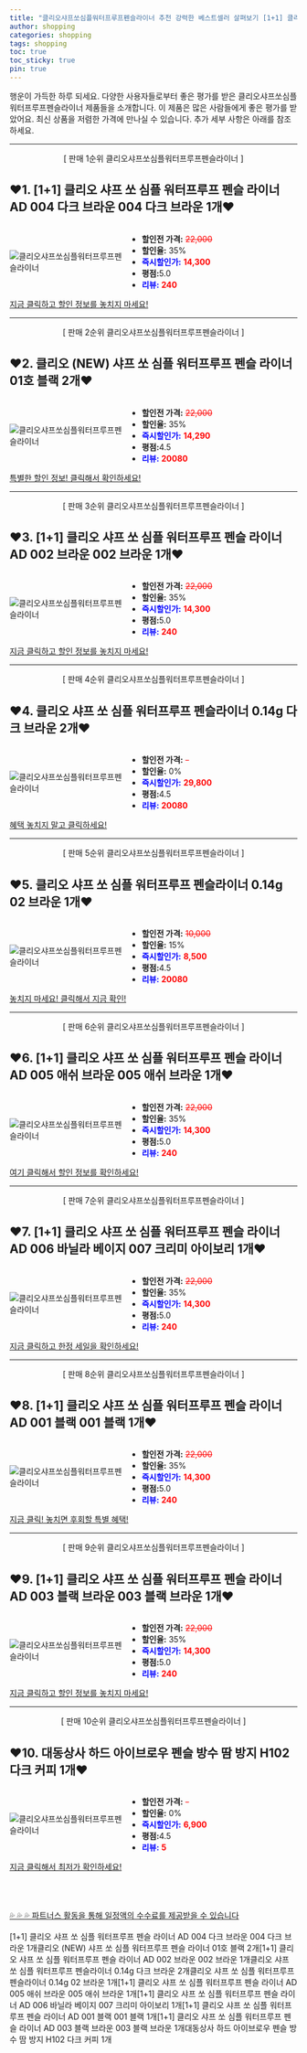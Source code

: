 ```yaml
---
title: "클리오샤프쏘심플워터프루프펜슬라이너 추천 강력한 베스트셀러 살펴보기 [1+1] 클리오 샤프 쏘 심플"
author: shopping
categories: shopping
tags: shopping
toc: true
toc_sticky: true
pin: true
---
```

행운이 가득한 하루 되세요. 다양한 사용자들로부터 좋은 평가를 받은 클리오샤프쏘심플워터프루프펜슬라이너 제품들을 소개합니다. 이 제품은 많은 사람들에게 좋은 평가를 받았어요. 최신 상품을 저렴한 가격에 만나실 수 있습니다. 추가 세부 사항은 아래를 참조하세요.

---
<p class="toplist" style="margin: 0 auto; display: block; width: fit-content;">[ 판매 1순위 클리오샤프쏘심플워터프루프펜슬라이너 ]</p>

<h2><strong>❤️1. [1+1] 클리오 샤프 쏘 심플 워터프루프 펜슬 라이너 AD 004 다크 브라운 004 다크 브라운 1개❤️</strong></h2>

<div style="display: flex; align-items: center;">
    <div style="flex: 0.4;">
        <img src="https://thumbnail7.coupangcdn.com/thumbnails/remote/230x230ex/image/vendor_inventory/1884/51276aeafcbc549200cd68f9ec3ff44e2dcbd291c191fd8eb6722b6b2d52.jpg" alt="클리오샤프쏘심플워터프루프펜슬라이너" style="max-width: 100%;">
    </div>
    <div style="flex: 0.6; margin-left: 10px;">
        <ul>
            <li><strong>할인전 가격:</strong> <del style="color: red;">22,000</del></li>
            <li><strong>할인율:</strong> 35%</li>
            <li><span style='color:blue'><strong>즉시할인가:</strong></span> <span style='color:red'><strong>14,300</strong></span></li>
            <li><strong>평점:</strong>5.0</li>
            <li><span style='color:blue'><strong>리뷰:</strong></span> <span style='color:red'><strong>240</strong></span></li>
        </ul>
    </div>
</div>
<div class="center">
    <a href="https://selin100587001.github.io?lptag=AF9450613&subid=githubio&pageKey=8034355738&traceid=V0-153&itemId=22474662560&vendorItemId=88849007382" class="myButton">
        지금 클릭하고 할인 정보를 놓치지 마세요!
    </a>
</div>


---
<p class="toplist" style="margin: 0 auto; display: block; width: fit-content;">[ 판매 2순위 클리오샤프쏘심플워터프루프펜슬라이너 ]</p>

<h2><strong>❤️2. 클리오 (NEW) 샤프 쏘 심플 워터프루프 펜슬 라이너 01호 블랙 2개❤️</strong></h2>

<div style="display: flex; align-items: center;">
    <div style="flex: 0.4;">
        <img src="https://thumbnail6.coupangcdn.com/thumbnails/remote/230x230ex/image/vendor_inventory/a86c/6d10c83a9e78f1f9b1165df23244d9e8f36e912786cc7466b33d20b102ea.jpg" alt="클리오샤프쏘심플워터프루프펜슬라이너" style="max-width: 100%;">
    </div>
    <div style="flex: 0.6; margin-left: 10px;">
        <ul>
            <li><strong>할인전 가격:</strong> <del style="color: red;">22,000</del></li>
            <li><strong>할인율:</strong> 35%</li>
            <li><span style='color:blue'><strong>즉시할인가:</strong></span> <span style='color:red'><strong>14,290</strong></span></li>
            <li><strong>평점:</strong>4.5</li>
            <li><span style='color:blue'><strong>리뷰:</strong></span> <span style='color:red'><strong>20080</strong></span></li>
        </ul>
    </div>
</div>
<div class="center">
    <a href="https://selin100587001.github.io?lptag=AF9450613&subid=githubio&pageKey=20954669&traceid=V0-153&itemId=23532672204&vendorItemId=90558952283" class="myButton">
        특별한 할인 정보! 클릭해서 확인하세요!
    </a>
</div>


---
<p class="toplist" style="margin: 0 auto; display: block; width: fit-content;">[ 판매 3순위 클리오샤프쏘심플워터프루프펜슬라이너 ]</p>

<h2><strong>❤️3. [1+1] 클리오 샤프 쏘 심플 워터프루프 펜슬 라이너 AD 002 브라운 002 브라운 1개❤️</strong></h2>

<div style="display: flex; align-items: center;">
    <div style="flex: 0.4;">
        <img src="https://thumbnail7.coupangcdn.com/thumbnails/remote/230x230ex/image/vendor_inventory/1884/51276aeafcbc549200cd68f9ec3ff44e2dcbd291c191fd8eb6722b6b2d52.jpg" alt="클리오샤프쏘심플워터프루프펜슬라이너" style="max-width: 100%;">
    </div>
    <div style="flex: 0.6; margin-left: 10px;">
        <ul>
            <li><strong>할인전 가격:</strong> <del style="color: red;">22,000</del></li>
            <li><strong>할인율:</strong> 35%</li>
            <li><span style='color:blue'><strong>즉시할인가:</strong></span> <span style='color:red'><strong>14,300</strong></span></li>
            <li><strong>평점:</strong>5.0</li>
            <li><span style='color:blue'><strong>리뷰:</strong></span> <span style='color:red'><strong>240</strong></span></li>
        </ul>
    </div>
</div>
<div class="center">
    <a href="https://selin100587001.github.io?lptag=AF9450613&subid=githubio&pageKey=8034355738&traceid=V0-153&itemId=22474662512&vendorItemId=88849007549" class="myButton">
        지금 클릭하고 할인 정보를 놓치지 마세요!
    </a>
</div>


---
<p class="toplist" style="margin: 0 auto; display: block; width: fit-content;">[ 판매 4순위 클리오샤프쏘심플워터프루프펜슬라이너 ]</p>

<h2><strong>❤️4. 클리오 샤프 쏘 심플 워터프루프 펜슬라이너 0.14g 다크 브라운 2개❤️</strong></h2>

<div style="display: flex; align-items: center;">
    <div style="flex: 0.4;">
        <img src="https://thumbnail10.coupangcdn.com/thumbnails/remote/230x230ex/image/vendor_inventory/01b4/b4647cbfe8ef46a4d0b3c1586272c095e464a58b898fdb64ed50ca7904e9.JPG" alt="클리오샤프쏘심플워터프루프펜슬라이너" style="max-width: 100%;">
    </div>
    <div style="flex: 0.6; margin-left: 10px;">
        <ul>
            <li><strong>할인전 가격:</strong> <del style="color: red;">-</del></li>
            <li><strong>할인율:</strong> 0%</li>
            <li><span style='color:blue'><strong>즉시할인가:</strong></span> <span style='color:red'><strong>29,800</strong></span></li>
            <li><strong>평점:</strong>4.5</li>
            <li><span style='color:blue'><strong>리뷰:</strong></span> <span style='color:red'><strong>20080</strong></span></li>
        </ul>
    </div>
</div>
<div class="center">
    <a href="https://selin100587001.github.io?lptag=AF9450613&subid=githubio&pageKey=20954669&traceid=V0-153&itemId=20321953788&vendorItemId=87407352348" class="myButton">
        혜택 놓치지 말고 클릭하세요!
    </a>
</div>


---
<p class="toplist" style="margin: 0 auto; display: block; width: fit-content;">[ 판매 5순위 클리오샤프쏘심플워터프루프펜슬라이너 ]</p>

<h2><strong>❤️5. 클리오 샤프 쏘 심플 워터프루프 펜슬라이너 0.14g 02 브라운 1개❤️</strong></h2>

<div style="display: flex; align-items: center;">
    <div style="flex: 0.4;">
        <img src="https://thumbnail7.coupangcdn.com/thumbnails/remote/230x230ex/image/vendor_inventory/4a36/ca072e5168afa5d0c020446268550c2d763a218b778c158b162583d2943d.jpg" alt="클리오샤프쏘심플워터프루프펜슬라이너" style="max-width: 100%;">
    </div>
    <div style="flex: 0.6; margin-left: 10px;">
        <ul>
            <li><strong>할인전 가격:</strong> <del style="color: red;">10,000</del></li>
            <li><strong>할인율:</strong> 15%</li>
            <li><span style='color:blue'><strong>즉시할인가:</strong></span> <span style='color:red'><strong>8,500</strong></span></li>
            <li><strong>평점:</strong>4.5</li>
            <li><span style='color:blue'><strong>리뷰:</strong></span> <span style='color:red'><strong>20080</strong></span></li>
        </ul>
    </div>
</div>
<div class="center">
    <a href="https://selin100587001.github.io?lptag=AF9450613&subid=githubio&pageKey=20954669&traceid=V0-153&itemId=81813351&vendorItemId=71946486750" class="myButton">
        놓치지 마세요! 클릭해서 지금 확인!
    </a>
</div>


---
<p class="toplist" style="margin: 0 auto; display: block; width: fit-content;">[ 판매 6순위 클리오샤프쏘심플워터프루프펜슬라이너 ]</p>

<h2><strong>❤️6. [1+1] 클리오 샤프 쏘 심플 워터프루프 펜슬 라이너 AD 005 애쉬 브라운 005 애쉬 브라운 1개❤️</strong></h2>

<div style="display: flex; align-items: center;">
    <div style="flex: 0.4;">
        <img src="https://thumbnail7.coupangcdn.com/thumbnails/remote/230x230ex/image/vendor_inventory/1884/51276aeafcbc549200cd68f9ec3ff44e2dcbd291c191fd8eb6722b6b2d52.jpg" alt="클리오샤프쏘심플워터프루프펜슬라이너" style="max-width: 100%;">
    </div>
    <div style="flex: 0.6; margin-left: 10px;">
        <ul>
            <li><strong>할인전 가격:</strong> <del style="color: red;">22,000</del></li>
            <li><strong>할인율:</strong> 35%</li>
            <li><span style='color:blue'><strong>즉시할인가:</strong></span> <span style='color:red'><strong>14,300</strong></span></li>
            <li><strong>평점:</strong>5.0</li>
            <li><span style='color:blue'><strong>리뷰:</strong></span> <span style='color:red'><strong>240</strong></span></li>
        </ul>
    </div>
</div>
<div class="center">
    <a href="https://selin100587001.github.io?lptag=AF9450613&subid=githubio&pageKey=8034355738&traceid=V0-153&itemId=22474662531&vendorItemId=88849007558" class="myButton">
        여기 클릭해서 할인 정보를 확인하세요!
    </a>
</div>


---
<p class="toplist" style="margin: 0 auto; display: block; width: fit-content;">[ 판매 7순위 클리오샤프쏘심플워터프루프펜슬라이너 ]</p>

<h2><strong>❤️7. [1+1] 클리오 샤프 쏘 심플 워터프루프 펜슬 라이너 AD 006 바닐라 베이지 007 크리미 아이보리 1개❤️</strong></h2>

<div style="display: flex; align-items: center;">
    <div style="flex: 0.4;">
        <img src="https://thumbnail7.coupangcdn.com/thumbnails/remote/230x230ex/image/vendor_inventory/1884/51276aeafcbc549200cd68f9ec3ff44e2dcbd291c191fd8eb6722b6b2d52.jpg" alt="클리오샤프쏘심플워터프루프펜슬라이너" style="max-width: 100%;">
    </div>
    <div style="flex: 0.6; margin-left: 10px;">
        <ul>
            <li><strong>할인전 가격:</strong> <del style="color: red;">22,000</del></li>
            <li><strong>할인율:</strong> 35%</li>
            <li><span style='color:blue'><strong>즉시할인가:</strong></span> <span style='color:red'><strong>14,300</strong></span></li>
            <li><strong>평점:</strong>5.0</li>
            <li><span style='color:blue'><strong>리뷰:</strong></span> <span style='color:red'><strong>240</strong></span></li>
        </ul>
    </div>
</div>
<div class="center">
    <a href="https://selin100587001.github.io?lptag=AF9450613&subid=githubio&pageKey=8034355738&traceid=V0-153&itemId=22474662584&vendorItemId=88849007294" class="myButton">
        지금 클릭하고 한정 세일을 확인하세요!
    </a>
</div>


---
<p class="toplist" style="margin: 0 auto; display: block; width: fit-content;">[ 판매 8순위 클리오샤프쏘심플워터프루프펜슬라이너 ]</p>

<h2><strong>❤️8. [1+1] 클리오 샤프 쏘 심플 워터프루프 펜슬 라이너 AD 001 블랙 001 블랙 1개❤️</strong></h2>

<div style="display: flex; align-items: center;">
    <div style="flex: 0.4;">
        <img src="https://thumbnail7.coupangcdn.com/thumbnails/remote/230x230ex/image/vendor_inventory/1884/51276aeafcbc549200cd68f9ec3ff44e2dcbd291c191fd8eb6722b6b2d52.jpg" alt="클리오샤프쏘심플워터프루프펜슬라이너" style="max-width: 100%;">
    </div>
    <div style="flex: 0.6; margin-left: 10px;">
        <ul>
            <li><strong>할인전 가격:</strong> <del style="color: red;">22,000</del></li>
            <li><strong>할인율:</strong> 35%</li>
            <li><span style='color:blue'><strong>즉시할인가:</strong></span> <span style='color:red'><strong>14,300</strong></span></li>
            <li><strong>평점:</strong>5.0</li>
            <li><span style='color:blue'><strong>리뷰:</strong></span> <span style='color:red'><strong>240</strong></span></li>
        </ul>
    </div>
</div>
<div class="center">
    <a href="https://selin100587001.github.io?lptag=AF9450613&subid=githubio&pageKey=8034355738&traceid=V0-153&itemId=22474662507&vendorItemId=88849007447" class="myButton">
        지금 클릭! 놓치면 후회할 특별 혜택!
    </a>
</div>


---
<p class="toplist" style="margin: 0 auto; display: block; width: fit-content;">[ 판매 9순위 클리오샤프쏘심플워터프루프펜슬라이너 ]</p>

<h2><strong>❤️9. [1+1] 클리오 샤프 쏘 심플 워터프루프 펜슬 라이너 AD 003 블랙 브라운 003 블랙 브라운 1개❤️</strong></h2>

<div style="display: flex; align-items: center;">
    <div style="flex: 0.4;">
        <img src="https://thumbnail7.coupangcdn.com/thumbnails/remote/230x230ex/image/vendor_inventory/1884/51276aeafcbc549200cd68f9ec3ff44e2dcbd291c191fd8eb6722b6b2d52.jpg" alt="클리오샤프쏘심플워터프루프펜슬라이너" style="max-width: 100%;">
    </div>
    <div style="flex: 0.6; margin-left: 10px;">
        <ul>
            <li><strong>할인전 가격:</strong> <del style="color: red;">22,000</del></li>
            <li><strong>할인율:</strong> 35%</li>
            <li><span style='color:blue'><strong>즉시할인가:</strong></span> <span style='color:red'><strong>14,300</strong></span></li>
            <li><strong>평점:</strong>5.0</li>
            <li><span style='color:blue'><strong>리뷰:</strong></span> <span style='color:red'><strong>240</strong></span></li>
        </ul>
    </div>
</div>
<div class="center">
    <a href="https://selin100587001.github.io?lptag=AF9450613&subid=githubio&pageKey=8034355738&traceid=V0-153&itemId=22474662590&vendorItemId=88849007480" class="myButton">
        지금 클릭하고 할인 정보를 놓치지 마세요!
    </a>
</div>


---
<p class="toplist" style="margin: 0 auto; display: block; width: fit-content;">[ 판매 10순위 클리오샤프쏘심플워터프루프펜슬라이너 ]</p>

<h2><strong>❤️10. 대동상사 하드 아이브로우 펜슬 방수 땀 방지 H102 다크 커피 1개❤️</strong></h2>

<div style="display: flex; align-items: center;">
    <div style="flex: 0.4;">
        <img src="https://thumbnail6.coupangcdn.com/thumbnails/remote/230x230ex/image/vendor_inventory/a4fe/bcca3b30cc06952b73739648ac6254049c404d11ed2cea3d83da549a4875.jpg" alt="클리오샤프쏘심플워터프루프펜슬라이너" style="max-width: 100%;">
    </div>
    <div style="flex: 0.6; margin-left: 10px;">
        <ul>
            <li><strong>할인전 가격:</strong> <del style="color: red;">-</del></li>
            <li><strong>할인율:</strong> 0%</li>
            <li><span style='color:blue'><strong>즉시할인가:</strong></span> <span style='color:red'><strong>6,900</strong></span></li>
            <li><strong>평점:</strong>4.5</li>
            <li><span style='color:blue'><strong>리뷰:</strong></span> <span style='color:red'><strong>5</strong></span></li>
        </ul>
    </div>
</div>
<div class="center">
    <a href="https://selin100587001.github.io?lptag=AF9450613&subid=githubio&pageKey=7553668920&traceid=V0-153&itemId=19884796734&vendorItemId=90620669053" class="myButton">
        지금 클릭해서 최저가 확인하세요!
    </a>
</div>

<br><br><br>[💦 💦 💦 파트너스 활동을 통해 일정액의 수수료를 제공받을 수 있습니다](https://link.coupang.com/a/bcpT2c)<br><br>[1+1] 클리오 샤프 쏘 심플 워터프루프 펜슬 라이너 AD 004 다크 브라운 004 다크 브라운 1개클리오 (NEW) 샤프 쏘 심플 워터프루프 펜슬 라이너 01호 블랙 2개[1+1] 클리오 샤프 쏘 심플 워터프루프 펜슬 라이너 AD 002 브라운 002 브라운 1개클리오 샤프 쏘 심플 워터프루프 펜슬라이너 0.14g 다크 브라운 2개클리오 샤프 쏘 심플 워터프루프 펜슬라이너 0.14g 02 브라운 1개[1+1] 클리오 샤프 쏘 심플 워터프루프 펜슬 라이너 AD 005 애쉬 브라운 005 애쉬 브라운 1개[1+1] 클리오 샤프 쏘 심플 워터프루프 펜슬 라이너 AD 006 바닐라 베이지 007 크리미 아이보리 1개[1+1] 클리오 샤프 쏘 심플 워터프루프 펜슬 라이너 AD 001 블랙 001 블랙 1개[1+1] 클리오 샤프 쏘 심플 워터프루프 펜슬 라이너 AD 003 블랙 브라운 003 블랙 브라운 1개대동상사 하드 아이브로우 펜슬 방수 땀 방지 H102 다크 커피 1개